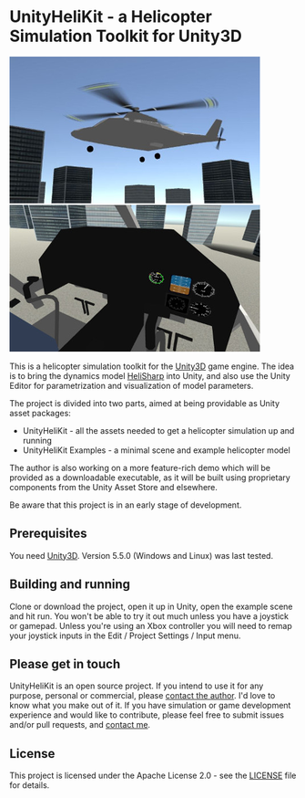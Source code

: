 # UnityHeliKit - a Helicopter Simulation Toolkit for Unity3D

![Exterior screenshot](Screenshots/exterior.jpg)
![Interior screenshot](Screenshots/interior.jpg)

This is a helicopter simulation toolkit for the [Unity3D](http://unity3d.com/) game engine. 
The idea is to bring the dynamics model [HeliSharp](https://github.com/minsulander/helisharp) into Unity, 
and also use the Unity Editor for parametrization and visualization of model parameters. 

The project is divided into two parts, aimed at being providable as Unity asset packages:
- UnityHeliKit - all the assets needed to get a helicopter simulation up and running
- UnityHeliKit Examples - a minimal scene and example helicopter model

The author is also working on a more feature-rich demo which will be provided as a 
downloadable executable, as it will be built using proprietary components from the
Unity Asset Store and elsewhere.

Be aware that this project is in an early stage of development.

## Prerequisites

You need [Unity3D](http://unity3d.com/). Version 5.5.0 (Windows and Linux) was last tested.

## Building and running

Clone or download the project, open it up in Unity, open the example scene and hit run.
You won't be able to try it out much unless you have a joystick or gamepad. Unless you're using an Xbox controller you
will need to remap your joystick inputs in the Edit / Project Settings / Input menu.

## Please get in touch

UnityHeliKit is an open source project. If you intend to use it for any purpose,
personal or commercial, please [contact the author](mailto:martin@insulander.com). I'd love to know what you make 
out of it. If you have simulation or game development experience and would like to
contribute, please feel free to submit issues and/or pull requests, and [contact me](mailto:martin@insulander.com).

## License

This project is licensed under the Apache License 2.0 - see the [LICENSE](LICENSE) file for details.

